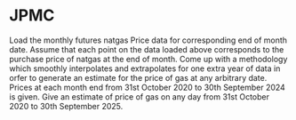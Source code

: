 # JPMC
Load the monthly futures natgas Price data for corresponding end of month date. 
Assume that each point on the data loaded above corresponds to the purchase price of natgas at the end of month. 
Come up with a methodology which smoothly interpolates and extrapolates for one extra year of data in orfer to generate an estimate for the price of gas at any arbitrary date. 
Prices at each month end from 31st October 2020 to 30th September 2024 is given. Give an estimate of price of gas on any day from 31st October 2020 to 30th September 2025. 
